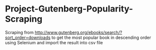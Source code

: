 # Project-Gutenberg-Popularity-Scraping

Scraping from http://www.gutenberg.org/ebooks/search/?sort_order=downloads to get the most popular book in descending order using Selenium and import the result into csv file
